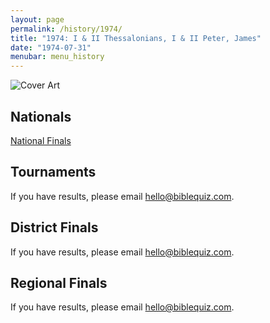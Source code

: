 ```yaml
---
layout: page
permalink: /history/1974/
title: "1974: I & II Thessalonians, I & II Peter, James"
date: "1974-07-31"
menubar: menu_history
---
```


<img src="{% link assets/scripture-portions/1974.jpg %}" alt="Cover Art" style="max-height:400px" />

## Nationals
<a href="{% link _pages/history/1974/nationals.md %}" class="button is-primary">National Finals</a>

## Tournaments
If you have results, please email [hello@biblequiz.com](mailto:hello@biblequiz.com).

## District Finals
If you have results, please email [hello@biblequiz.com](mailto:hello@biblequiz.com).

## Regional Finals
If you have results, please email [hello@biblequiz.com](mailto:hello@biblequiz.com).
